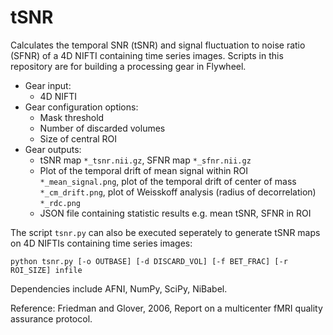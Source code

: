 # tSNR
Calculates the temporal SNR (tSNR) and signal fluctuation to noise ratio (SFNR) of a 4D NIFTI containing time series images. Scripts in this repository are for building a processing gear in Flywheel. 
- Gear input:
    - 4D NIFTI
- Gear configuration options:
    - Mask threshold
    - Number of discarded volumes
    - Size of central ROI
- Gear outputs:
    - tSNR map ``*_tsnr.nii.gz``, SFNR map ``*_sfnr.nii.gz``
    - Plot of the temporal drift of mean signal within ROI ``*_mean_signal.png``, plot of the temporal drift of center of mass ``*_cm_drift.png``, plot of Weisskoff analysis (radius of decorrelation) ``*_rdc.png``
    - JSON file containing statistic results e.g. mean tSNR, SFNR in ROI

The script ``tsnr.py`` can also be executed seperately to generate tSNR maps on 4D NIFTIs containing time series images:

``python tsnr.py [-o OUTBASE] [-d DISCARD_VOL] [-f BET_FRAC] [-r ROI_SIZE] infile``

Dependencies include AFNI, NumPy, SciPy, NiBabel.

Reference:  Friedman and Glover, 2006, Report on a multicenter fMRI quality assurance protocol.
